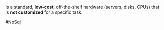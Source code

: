 Is a standard, **low-cost**, off-the-shelf hardware (servers, disks, CPUs) that is **not customized** for a specific task.	

#NoSql